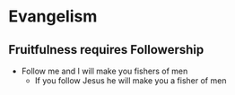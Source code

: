# Evangelism

## Fruitfulness requires Followership
* Follow me and I will make you fishers of men
  * If you follow Jesus he will make you a fisher of men

